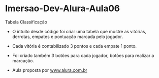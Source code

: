 # Imersao-Dev-Alura-Aula06
Tabela Classificação

* O intuito desde código foi criar uma tabela que mostre as vitórias, derrotas, empates e pontuação marcada pelo jogador.  

* Cada vitória é contabilizado 3 pontos e cada empate 1 ponto.  

* Foi criado também 3 botões para cada jogador, botões para realizar a marcação.  

 * Aula proposta por www.alura.com.br 
